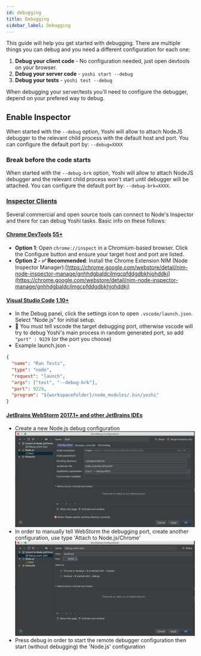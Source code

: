 ```yaml
---
id: debugging
title: Debugging
sidebar_label: Debugging
---
```


This guide will help you get started with debugging. There are multiple things you can debug and you need a different configuration for each one:

1. **Debug your client code** - No configuration needed, just open devtools on your browser.
2. **Debug your server code** - `yoshi start --debug`
3. **Debug your tests** - `yoshi test --debug`

When debugging your server/tests you'll need to configure the debugger, depend on your prefered way to debug.

## Enable Inspector

When started with the `--debug` option, Yoshi will allow to attach NodeJS debugger to the relevant child process with the default host and port.
You can configure the default port by: `--debug=XXXX`

### Break before the code starts

When started with the `--debug-brk` option, Yoshi will allow to attach NodeJS debugger and the relevant child process won't start until debugger will be attached.
You can configure the default port by: `--debug-brk=XXXX`.

### [Inspector Clients](https://nodejs.org/en/docs/guides/debugging-getting-started/#inspector-clients)

Several commercial and open source tools can connect to Node's Inspector and there for can debug Yoshi tasks. Basic info on these follows:

#### [Chrome DevTools](https://github.com/ChromeDevTools/devtools-frontend) [55+](https://nodejs.org/en/docs/guides/debugging-getting-started/#chrome-devtools-55)

- **Option 1**: Open `chrome://inspect` in a Chromium-based browser. Click the Configure button and ensure your target host and port are listed.
- **Option 2 - ✅ Recommended**: Install the Chrome Extension NIM (Node Inspector Manager):[https://chrome.google.com/webstore/detail/nim-node-inspector-manage/gnhhdgbaldcilmgcpfddgdbkhjohddkj](https://chrome.google.com/webstore/detail/nim-node-inspector-manage/gnhhdgbaldcilmgcpfddgdbkhjohddkj)

#### [Visual Studio Code](https://github.com/microsoft/vscode) [1.10+](https://nodejs.org/en/docs/guides/debugging-getting-started/#visual-studio-code-1-10)

- In the Debug panel, click the settings icon to open `.vscode/launch.json`. Select "Node.js" for initial setup.
- 📌 You must tell vscode the target debugging port, otherwise vscode will try to debug Yoshi's main process in random generated port, so add `"port" : 9229` (or the port you choose)
- Example launch.json -

```json
{
  "name": "Run Tests",
  "type": "node",
  "request": "launch",
  "args": ["test", "--debug-brk"],
  "port": 9229,
  "program": "${workspaceFolder}/node_modules/.bin/yoshi"
}
```

#### [JetBrains WebStorm](https://www.jetbrains.com/webstorm/) [2017.1+ and other JetBrains IDEs](https://nodejs.org/en/docs/guides/debugging-getting-started/#jetbrains-webstorm-2017-1-and-other-jetbrains-ides)

- Create a new Node.js debug configuration
  ![Webstorm > new "Run/Debug configuration" popup](../assets/debug.png)
- In order to manually tell WebStorm the debugging port, create another configuration, use type 'Attach to Node.js/Chrome'
  ![Webstorm > Attach to Node.js/Chrome](../assets/remotedebug.png)
- Press debug in order to start the remote debugger configuration then start (without debugging) the 'Node.js' configuration
